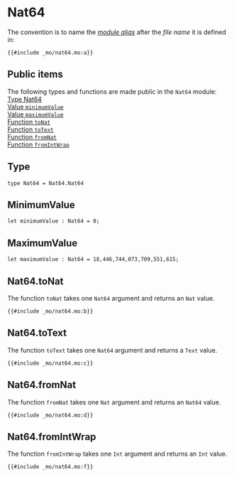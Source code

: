 

# Nat64
The convention is to name the [*module alias*](/common-programming-concepts/modules.html#imports) after the *file name* it is defined in:

```motoko
{{#include _mo/nat64.mo:a}}
```
## Public items
The following types and functions are made public in the `Nat64` module:  
[Type Nat64](#type)  
[Value `minimumValue`](#minimumvalue)  
[Value `maximumValue`](#maximumvalue)  
[Function `toNat`](#nat64tonat)    
[Function `toText`](#nat64totext)  
[Function `fromNat`](#nat64fromnat)  
[Function `fromIntWrap`](#nat64fromintwrap)  


## Type
```motoko
type Nat64 = Nat64.Nat64
```
## MinimumValue
```motoko
let minimumValue : Nat64 = 0;

```
## MaximumValue
```motoko
let maximumValue : Nat64 = 18,446,744,073,709,551,615;

```


## Nat64.toNat
The function `toNat` takes one `Nat64` argument and returns an `Nat` value.

```motoko
{{#include _mo/nat64.mo:b}}
```
## Nat64.toText
The function `toText` takes one `Nat64` argument and returns a `Text` value. 

```motoko
{{#include _mo/nat64.mo:c}}
```
## Nat64.fromNat
The function `fromNat` takes one `Nat` argument and returns an `Nat64` value. 

```motoko
{{#include _mo/nat64.mo:d}}
```
## Nat64.fromIntWrap
The function `fromIntWrap` takes one `Int` argument and returns an `Int` value. 

```motoko
{{#include _mo/nat64.mo:f}}
```
```



